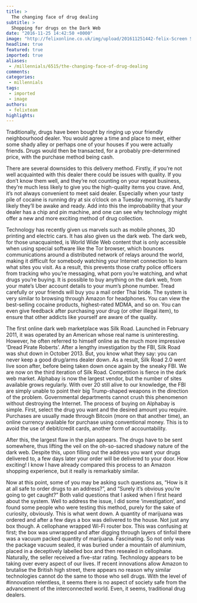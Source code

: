 ```yaml
---
title: >
  The changing face of drug dealing
subtitle: >
  Shopping for drugs on the Dark Web
date: "2016-11-25 14:42:50 +0000"
image: "http://felixonline.co.uk/img/upload/201611251442-felix-Screen Shot 2016-11-25 at 14.42.32.png"
headline: true
featured: true
imported: true
aliases:
 - /millennials/6515/the-changing-face-of-drug-dealing
comments:
categories:
 - millennials
tags:
 - imported
 - image
authors:
 - felixteam
highlights:
---
```


Traditionally, drugs have been bought by ringing up your friendly neighbourhood dealer. You would agree a time and place to meet, either some shady alley or perhaps one of your houses if you were actually friends. Drugs would then be transacted, for a probably pre-determined price, with the purchase method being cash.

There are several downsides to this delivery method. Firstly, if you’re not well acquainted with this dealer there could be issues with quality. If you don’t know them well, and they’re not counting on your repeat business, they’re much less likely to give you the high-quality items you crave. And, it’s not always convenient to meet said dealer. Especially when your tasty pile of cocaine is running dry at six o’clock on a Tuesday morning, it’s hardly likely they’ll be awake and ready. Add into this the improbability that your dealer has a chip and pin machine, and one can see why technology might offer a new and more exciting method of drug collection.

Technology has recently given us marvels such as mobile phones, 3D printing and electric cars. It has also given us the dark web. The dark web, for those unacquainted, is World Wide Web content that is only accessible when using special software like the Tor browser, which bounces communications around a distributed network of relays around the world, making it difficult for somebody watching your Internet connection to learn what sites you visit. As a result, this prevents those crafty police officers from tracking who you’re messaging, what porn you’re watching, and what drugs you’re buying. It is possible to buy anything on the dark web, from your mate’s Uber account details to your mum’s phone number. Tread carefully or your friends will buy you a mail order Thai bride. The system is very similar to browsing through Amazon for headphones. You can view the best-selling cocaine products, highest-rated MDMA, and so on. You can even give feedback after purchasing your drug (or other illegal item), to ensure that other addicts like yourself are aware of the quality.

The first online dark web marketplace was Silk Road. Launched in February 2011, it was operated by an American whose real name is uninteresting. However, he often referred to himself online as the much more impressive ‘Dread Pirate Roberts’.  After a lengthy investigation by the FBI, Silk Road was shut down in October 2013. But, you know what they say: you can never keep a good drug/arms dealer down. As a result, Silk Road 2.0 went live soon after, before being taken down once again by the sneaky FBI. We are now on the third iteration of Silk Road.
Competition is fierce in the dark web market. Alphabay is now the largest vendor, but the number of sites available grows regularly. With over 20 still alive to our knowledge, the FBI are simply unable to point their big Trump-shaped weapons in the direction of the problem. Governmental departments cannot crush this phenomenon without destroying the Internet.
The process of buying on Alphabay is simple. First, select the drug you want and the desired amount you require. Purchases are usually made through Bitcoin (more on that another time), an online currency available for purchase using conventional money. This is to avoid the use of debit/credit cards, another form of accountability.

After this, the largest flaw in the plan appears. The drugs have to be sent somewhere, thus lifting the veil on the oh-so-sacred shadowy nature of the dark web. Despite this, upon filling out the address you want your drugs delivered to, a few days later your order will be delivered to your door. How exciting! I know I have already compared this process to an Amazon shopping experience, but it really is remarkably similar.

Now at this point, some of you may be asking such questions as, “How is it at all safe to order drugs to an address?”, and “Surely it’s obvious you’re going to get caught?” Both valid questions that I asked when I first heard about the system. Well to address the issue, I did some ‘investigation’, and found some people who were testing this method, purely for the sake of curiosity, obviously. This is what went down. A quantity of marijuana was ordered and after a few days a box was delivered to the house. Not just any box though. A cellophane wrapped Wi-Fi router box. This was confusing at first; the box was unwrapped and after digging through layers of tinfoil there was a vacuum packed quantity of marijuana. Fascinating. So not only was the package vacuum sealed, it was buried under a mountain of aluminium, placed in a deceptively labelled box and then resealed in cellophane. Naturally, the seller received a five-star rating.
Technology appears to be taking over every aspect of our lives. If recent innovations allow Amazon to brutalise the British high street, there appears no reason why similar technologies cannot do the same to those who sell drugs. With the level of #innovation relentless, it seems there is no aspect of society safe from the advancement of the interconnected world. Even, it seems, traditional drug dealers.

